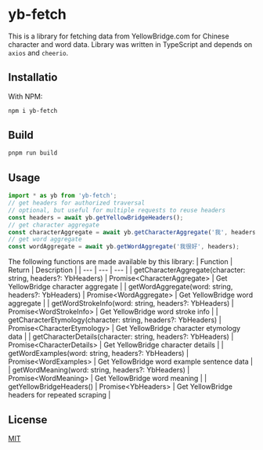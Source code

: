 # yb-fetch
This is a library for fetching data from YellowBridge.com for Chinese character and word data.
Library was written in TypeScript and depends on `axios` and `cheerio`.

## Installatio
With NPM:
```bash
npm i yb-fetch
```

## Build
```bash
pnpm run build
```

## Usage
```typescript
import * as yb from 'yb-fetch';
// get headers for authorized traversal 
// optional, but useful for multiple requests to reuse headers
const headers = await yb.getYellowBridgeHeaders();
// get character aggregate
const characterAggregate = await yb.getCharacterAggregate('我', headers);    
// get word aggregate
const wordAggregate = await yb.getWordAggregate('我很好', headers);
```

The following functions are made available by this library:
| Function | Return | Description |
| --- | --- | --- |
| getCharacterAggregate(character: string, headers?: YbHeaders) | Promise\<CharacterAggregate> | Get YellowBridge character aggregate |
| getWordAggregate(word: string, headers?: YbHeaders) | Promise\<WordAggregate> | Get YellowBridge word aggregate |
| getWordStrokeInfo(word: string, headers?: YbHeaders) | Promise\<WordStrokeInfo> | Get YellowBridge word stroke info |
| getCharacterEtymology(character: string, headers?: YbHeaders) | Promise\<CharacterEtymology> | Get YellowBridge character etymology data |
| getCharacterDetails(character: string, headers?: YbHeaders) | Promise\<CharacterDetails> | Get YellowBridge character details |
| getWordExamples(word: string, headers?: YbHeaders) | Promise\<WordExamples> | Get YellowBridge word example sentence data |
| getWordMeaning(word: string, headers?: YbHeaders) | Promise\<WordMeaning> | Get YellowBridge word meaning |
| getYellowBridgeHeaders() | Promise\<YbHeaders> | Get YellowBridge headers for repeated scraping |


## License
[MIT](https://choosealicense.com/licenses/mit/)